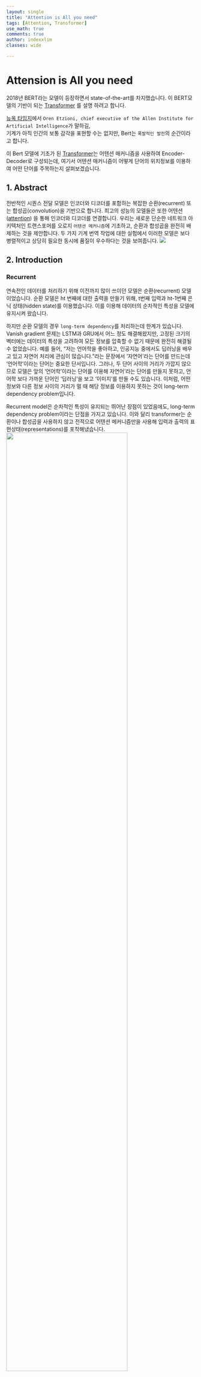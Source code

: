 ```yaml
---
layout: single
title: "Attention is All you need"
tags: [Attention, Transformer]
use_math: true
comments: true
author: indexxlim
classes: wide

---
```




# Attension is All you need

2018년 BERT라는 모델이 등장하면서 state-of-the-art를 차지했습니다.
이 BERT모델의 기반이 되는 [Transformer] 를 설명 하려고 합니다.    


[뉴옥 타임지]에서 `Oren Etzioni, chief executive of the Allen Institute for Artificial Intelligence`가 말하길,  
기계가 아직 인간의 보통 감각을 표현할 수는 없지만, Bert는 `폭발적인 발전`의 순간이라고 합니다.  

이 Bert 모델에 기초가 된 [Transformer]는 어텐션 매커니즘을 사용하여 Encoder-Decoder로 구성되는데,
여기서 어텐션 매커니즘이 어떻게 단어의 위치정보를 이용하여 어떤 단어를 주목하는지 살펴보겠습니다.


## 1. Abstract
전반적인 시퀀스 전달 모델은 인코더와 디코더를 포함하는 복잡한 순환(recurrent) 또는 합성곱(convolution)을 기반으로 합니다. 최고의 성능의 모델들은 또한 어텐션([attention]) 을 통해 인코더와 디코더를 연결합니다. 우리는 새로운 단순한 네트워크 아키텍처인 트랜스포머를 오로지 `어텐션 메커니즘`에 기초하고, 순환과 합성곱을 완전히 배제하는 것을 제안합니다. 두 가지 기계 번역 작업에 대한 실험에서 이러한 모델은 보다 병렬적이고 상당히 필요한 동시에 품질이 우수하다는 것을 보여줍니다.
<img src="/assets/images/1_transformer.png" itemprop="image">
## 2. Introduction
### Recurrent
연속전인 데이터를 처리하기 위해 이전까지 많이 쓰이던 모델은 순환(recurrent) 모델이었습니다. 순환 모델은 ht  번째에 대한 출력을 만들기 위해, t번째 입력과 ht-1번째 은닉 상태(hidden state)를 이용했습니다. 이를 이용해  데이터의 순차적인 특성을 모델에 유지시켜 왔습니다.

하지만 순환 모델의 경우 `long-term dependency`를 처리하는데 한계가 있습니다. Vanish gradient 문제는 LSTM과 GRU에서 어느 정도 해결해왔지만, 고정된 크기의 벡터에는 데이터의 특성을 고려하여 모든 정보를 압축할 수 없기 때문에 완전히 해결될 수 없었습니다. 예를 들어, “저는 언어학을 좋아하고, 인공지능 중에서도 딥러닝을 배우고 있고 자연어 처리에 관심이 많습니다.”라는 문장에서 ‘자연어’라는 단어를 만드는데 ‘언어학’이라는 단어는 중요한 단서입니다. 그러나, 두 단어 사이의 거리가 가깝지 않으므로 모델은 앞의 ‘언어학’이라는 단어를 이용해 자연어’라는 단어를 만들지 못하고, 언어학 보다 가까운 단어인 ‘딥러닝’을 보고 ‘이미지’를 만들 수도 있습니다. 이처럼, 어떤 정보와 다른 정보 사이의 거리가 멀 때 해당 정보를 이용하지 못하는 것이 long-term dependency problem입니다.

Recurrent model은 순차적인 특성이 유지되는 뛰어난 장점이 있었음에도, long-term dependency problem이라는 단점을 가지고 있습니다. 이와 달리 transformer는 순환이나 합성곱을 사용하지 않고 전적으로 어텐션 메커니즘만을 사용해 입력과 출력의 표현상태(representations)를 포착해냈습니다.
<img src="/assets/images/2_transformer.png" itemprop="image" width="80%">


## 2. Introduction – Seq2Seq
### Encoder and Decoder Stacks
대부분의 시퀀스를 다루는 모델들은 인코더-디코더 구조로 되어있습니다. 여기서 인코더는 입력 시퀀스를 연속적인 표현형태로 바꾸고 디코더는  이 표현형태을 통해 출력을 만들어 냅니다.
<img src="/assets/images/3_transformer.png" itemprop="image">
인코더 정보를 디코더에 전달할 수 있는 방식은 고정된 길이의 짧은 은닉 상태 벡터입니다. 이 은닉 상태 벡터는 디코더의  은닉 상태 입력으로 활용됩니다. 학습이 잘 되었다면 이 벡터에는 입력 문장에 대한 요약 정보를 포함하고 있을 것입니다. 초기 신경망 번역기는 이러한 방식으로 구현되었는데, 입력 문장이 길어지면서 심각한 성능저하가 일어나기 시작했습니다. 이 짧은 은닉 상태 벡터에 긴 시퀀스의 정보를 모두 저장하기엔 한계가 있었으며, 이러한 문제의 해결을 위해 어텐션 개념이 만들어졌습니다.

## 2. Introduction - Attension
### Attension Mechanism

어텐션은  RNN과 같이 딥러닝 관련 레이어가 아니라 매커니즘으로, 특정 시퀀스를 출력하기 위해 입력 시퀀스의 어떠한 부분을 강조해야 될는지 학습을 할 수 있는 개념을 의미합니다. 물론 입출력 시퀀스가 자기 자신이 되는 셀프  어텐션 등 다양한 방식이 존재합니다.
<img src="/assets/images/4_1_transformer.png" itemprop="image" width="80%">

어탠션 메커니즘은 간단히 말해서 특정 단어를 강조하는 것입니다. 입력 시퀀스 중에서 특정 단어와 다른 단어가 시퀀스에서 출현시 강조되는 것이며, 그러한 강조 정보가 입력 시퀀스에 적용되어서 디코더에 입력됩니다. 매 디코더 시퀀스마다 이러한 계산이 진행되며 수많은 문장이 학습되면서 인코더 디코더에 입력되는 단어들의 상호간의 컨텍스트가  학습됩니다.

<img src="/assets/images/4_2_transformer.png" itemprop="image" width="70%">

$$score(s_t, h_i )= s_t^T h_i 
\\e^t=[s_t^T h_1,…,s_t^T h_N]
\\a^t=softmax(e^t)
\\c_t = \sum_{i=1}^{N}a_i^t  h_i$$

원 논문에서는 t를 현재시점이라고 할 때, 인코더 출력벡터(s)와 은닉 상태 벡터(h)를 내적한 후에 소프트맥스(softmax)를 한다면 이를 어텐션 분포(attention distribution), 각각의 값을 어텐션 가중치(attention weight)라고 합니다. 이 가중치를 모두 더한다면 최종 출력 어텐션 값(attention value)이자 `문맥 벡터(context vector)`라고 정의 합니다. 그 후 실제 예측을 위해 어텐션 벡터와 인코더 출력벡터를 결합(concatenate)시켜 예측합니다.

## 2. Introduction  –  RC, LN
### RC([Residual Connection])

[residual connection]을 수식으로 나타낸다면 
$y_l=h(x_l )+F(x_l,W_l )$  
여기서 $f(y_l )$는 ${x}_{l+1}$의 항등함수고 $h(x_l )$는 $x_l$ 로 맵핑됩니다.

이 때,  $x_(l+1)$  ≡  $y_l$ 라고한다면,
$x_{(l+1)}=x_l+F(x_l,W_l )$ 이고  
재귀적으로 $(x_{(l+2)}=x_{(l+1)}+F(x_{(l+1)},W_{(l+1)}) =x_l+ F(x_l, W_l)+F(x_{(l+1)},W_{(l+1)}), etc.).$

$$x_L=x_l+\sum\limits^{L-1}_{i=1}F(x_i,W_i)$$
이 식을 미분하면 $\frac{∂ε}{∂x_l}=\frac{∂ε}{∂x_L} \frac{∂x_L}{∂x_l}  = \frac{∂ε}{∂x_L}  (1+\frac{∂}{∂x_l} \sum\limits^{L-1}_{i=1}  F(x_i,W_i))$

여기서 $\frac{∂ε}{∂x_L}$ 는 모든 레이어에 적용 되고,  F가 0이 되는 경우는 희박하기 때문에 가중치 $ε$ 가 매우 작더라도 `Vanishing Gradient`되는 경우는 거의 없습니다.

### LN([Layer Normalization])

각 레이어의 출력을 평균과 표준편차를 이용해서 `표준화(standardization)`합니다.



## 3. Model Architecture
### Encoder & Decoder
<img src="/assets/images/5_1_transformer.png" itemprop="image" width="70%">

Encoder

인코더는 동일한 계층(layer)가 N개 반복되는 형태입니다. 이 논문에서는 6번 반복 했습니다. 그리고 각 계층은 두개의  하위 계층(sub-layer)로 구성됩니다. 첫 하위 계층은 멀티헤드(multi-head) 자가 어텐션 메커니즘(self-attention mechanism)이고 두번째는 간단하게 점별수렴(point-wise)하는 완전연결층(fc-layer)입니다. 그리고 모델 전체적으로 각 하위 계층에 RC([residual connection])가 전달됩니다. 즉 역전파가 계산되어 경사 하강이 될 때 원본 값을  더한후에 오차(Loss)가 계산됩니다. 그 후 계층  값을 레이어 정규화([Layer Normalization])합니다. 즉 각 하위 계층은 결과에 대해 잔차  값을 더하고 그 값을 레이어 정규화 한 값이 출력으로 나오게 됩니다. 그리고 모델 전체적으로 잔차 계산을 쉽게 하기 위해서 출력의 차원은 모두 512로 맞췄습니다.

Decoder

디코더도 인코더와 마찬가지로 동일한 계층이 N개 반복되는 형태입니다. 그리고 디코더도  6번 반복합니다. 그러나 반복되는 계층이 인코더와는 다르게  총 3개의 하위 계층으로 구성되어 있는데, 2개는 기존의 인코더의 하위 계층과 동일하고 나머지 하나는 인코더의 출력에 대해 멀티헤드 어텐션을  계산하는 하위 계층이 추가되었습니다. 디코더에서도  RC가 사용되었는데, 잔차 값을 더한 후 동일하게 계층들을 레이어 정규화 해줍니다. 그리고 자가 어텐션을 인코더와는 약간 다르게 수정을 했는데, 마스킹(masking)을 추가했습니다. 자가 어텐션을 할 때 현재 위치보다 뒤에 있는 단어는 변하지 못하도록 마스킹을  추가해준 것입니다. 다른위치의 단어는 auto-regressive한 특성을 이용해 알고 있는 정보로만 계산합니다.
<img src="/assets/images/5_2_transformer.png" itemprop="image" width="80%">

### Scaled Dot-Product Attention

<img src="/assets/images/6_1_transformer.png" itemprop="image" width="40%">


해당 어텐션의 입력은 3가지입니다. D개  차원을 가지는 queries(Q)와 keys(K), values(V)로 구성됩니다. 먼저 Q는 주로 디코더의 은닉 상태 벡터, K는 인코더의 은닉 상태 벡터, V는 K에 정렬 모델(alignment model)로 계산된 어텐션 가중치입니다.  
- Query: query는 다른 모든 단어에 대해 점수를 매기기 위해 사용되는 현재 단어의 표현이다(키 사용). 우리는 현재 진행중인 프로세스 토큰의 질의에만 신경을 쓴다.  
- Key: key 벡터는 세그먼트에 있는 모든 단어에 대한 라벨과 같다. 관련된 단어들을 찾을 때 매칭된다.  
- Value: value 벡터는 실제 단어 표현이다. 각 단어가 얼마나 관련이 있는지 계산되었을 떄, value를 이용해서 현재 단어의 가중치를 계산한다.
<img src="/assets/images/6_2_transformer.png" itemprop="image">
비유를 하자면, query는 연구하고 있는 주제를 가지고 있는 메모라고 한다면, key는 캐비닛 안에 있는 폴더의 태그과 같습니다. 태그를 스티커 메모와 일치시키면, 폴더의 내용은 value 입니다. 이 떄, 하나의 값만 찾는 것이 아니라 폴더의 혼합된 값의 조합을 찾습니다. 그래서 이 query 벡터와 각 키 vector를 곱한 값이 각 폴더의 점수입니다.  
즉, 하나의 query에 대해 모든 key들과 내적을 한 뒤 각 값을 k의 차원수인 $\sqrt{d}_{k}$로 나눠주면서 스케일링  해줍니다. 그리고 소프트맥스 함수를 씌운 후 마지막으로 값을 곱합니다.
$\  Attension(Q, K, V)=softmax(\frac{(QK^T)}{√(d_k)})V$
<img src="/assets/images/6_3_transformer.png" itemprop="image">





### Multi-Head Attention
<img src="/assets/images/7_1_transformer.png" itemprop="image" width="60%">

Query, key, value 들에 각각 다른 학습된 선형  투영(linear projection)을 h번 수행합니다. 즉, 동일한 Q,K,V에 각각 다른 weight matrix W를 곱합니다. 그 후 각각 어텐션을 병합(concatenate)합니다.

$$MultiHead(Q,K,V)=Concat(head_1,…,head_h)W^o
\\ where head_i=Attention(QW_i^Q,KW_i^K,VW_i^V)  $$

어텐션  레이어가  h개 씩으로 나눠짐에 따라 모델은 여러 개의 표현 공간(representation subspaces)들을 가지게 해줍니다. Query, key, Value weight 행렬들은 학습이 된 후 각각의 입력벡터들에게 곱해져 벡터들을단어의 정보에 맞추어 투영시키게 됩니다.
<img src="/assets/images/7_3_transformer.png" itemprop="image">

###  Position-wise Feed-Forward Networks

어텐션 하위 계층에서 fully connected feed-forward network  로 진행하는 과정입니다.

이 신경망은  두개의  선형 회귀으로 구성되어 있고 두 레이어  사이에 ReLU 함수를 사용합니다.

$\ FFN(x)=max⁡(0,xW1+b1)W2+b2FFN(x)=max⁡(0,xW1+b1)W2+b2$

### Positional Encoding

해당 모델에서는 순환(recurrence)이나  합성곱(convolution)을 전혀 사용하지 않았기 때문에, 반드시 위치 정보를 넣어줘야 합니다.  따라서 positional encoding을 사용해서 입력 임베딩에 위치 정보를 넣어줍니다. 각 위치에 대해서 임베딩과  동일한 차원을 가지도록 인코딩을  해준 뒤 그 값을 임베딩값과  더해서 사용합니다.
<img src="/assets/images/8_transformer.png" itemprop="image">

positional encoding에는 여러 방법이 있지만 여기서는 sin, cos 함수를 사용해서 정형파로  구현해서 입력 문장길이에 대한 제약사항이 줄어듭니다.

각 위치 pos와 dimension i에 대한 positional encoding값은 다음과 같이 구합니다.

$${PE}_{(pos,2i)}=sin⁡(pos/10000^{2i/d_{model}})
\\{PE}_{(pos,2i+1)}=cos⁡(pos/10000^{2i/{d}_{model} })$$

## 4. Why Self-Attention

이 모델에서 순환나  합성곱을 사용하지 않고 자가 어탠션(self-attention)만을 사용한 이유에 대해서 알아보면, 3가지 이유로 자가 어탠션을 선택합니다.

1. 레이어당 전체 연산량이 줄어든다(시간복잡도).

2. 병렬화가 가능한 연산량이 늘어난다.

3. 거리가 먼 단어들의 종속성(long-range 또는 long-term dependency)때문

그리고 위의 3가지 외에 또 다른 이유는 어탠션을 사용하면 모델 자체의 동작을 해석하기 쉬워진다는(interpretable) 장점 때문입니다. 어탠션 하나의 동작 뿐만 아니라 multi-head의 동작 또한 어떻게 동작하는지 이해하기 쉽다는 장점이 있습니다.
<img src="/assets/9_transformer.png" itemprop="image">

## 5. 결론

본 연구에서는, 전적으로 주의를 기반으로 한 최초의 시퀀스 전달 모델인 Transformer를 제시하여, 인코더-디코더 아키텍처에서 가장 일반적으로 사용되는 순환 레이어를  multi-headed self-attention로 대체하였습니다.  
번역 작업의 경우, Transformer는 순환 또는 합성곱  레이어에 기반한 구조보다 훨씬 더 빠르게 훈련될 수 있습니다. WMT 2014 영어-독일어 및 WMT 2014 영어-프랑스어 번역 과제 모두에서 SOTA를 달성했습니다. 이전의 과제에서 우리의 최고의 모델이 이전에 보고된 모든 앙상블보다 더 성능이 좋습니다. 우리는 관심 기반 모델의 미래에 대해 흥분하고 있으며 다른 과제에 적용할 계획입니다. Transformer를 텍스트 이외의 입력 및 출력으로 확장하고 영상, 오디오, 비디오 등에서 대용량 입력과 출력을 효율적으로 처리하기 위한 국부적이고 제한된 어탠션 메커니즘을 조사할 계획입니다. 우리의 또 다른 연구 목표는 덜 순차적으로 발전하는 것입니다.

## Reference

•[Transformer]  
•[Attention]  
•[Residual Connection]  
•[Layer Normalization]  
•[Label Smoothing]

•[The Illustrated Transformer](https://jalammar.github.io/illustrated-transformer/)  
•[The Illustrated GPT-2 (Visualizing Transformer Language Models)](http://jalammar.github.io/illustrated-gpt2/#part-2-illustrated-self-attention)
•[https://pozalabs.github.io/transformer/](https://pozalabs.github.io/transformer/)  
•[http://freesearch.pe.kr/archives/4876#easy-footnote-bottom-2-4876](http://freesearch.pe.kr/archives/4876)  
•[https://wikidocs.net/22893](https://wikidocs.net/22893)  

[Transformer]: https://arxiv.org/abs/1706.03762
[Attention]: https://arxiv.org/abs/1409.0473
[Residual Connection]: https://arxiv.org/abs/1603.05027
[Layer Normalization]: https://arxiv.org/abs/1607.06450  
[Label Smoothing]: (https://arxiv.org/pdf/1512.00567.pdf)
[뉴옥 타임지]: https://www.nytimes.com/2018/11/18/technology/artificial-intelligence-language.html 
